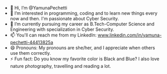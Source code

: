 - 👋 Hi, I’m @YamunaPechetti
- 👀 I’m interested in programming, coding and to learn new things every now and then. I'm passionate about Cyber Security.
- 🌱 I’m currently pursuing my career as B.Tech-Computer Science and Engineering with specialization in Cyber Security.
- 📫 You'll can reach me from my LinkedIn: www.linkedin.com/in/yamuna-pechetti-44413825a 
- 😄 Pronouns: My pronouns are she/her, and I appreciate when others use them correctly.
- ⚡ Fun fact: Do you know my favorite color is Black and Blue? I also love nature photography, travelling and reading a lot.
